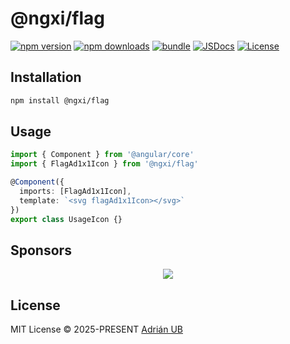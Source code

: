 # @ngxi/flag

[![npm version][npm-version-src]][npm-version-href]
[![npm downloads][npm-downloads-src]][npm-downloads-href]
[![bundle][bundle-src]][bundle-href]
[![JSDocs][jsdocs-src]][jsdocs-href]
[![License][license-src]][license-href]

## Installation

```sh
npm install @ngxi/flag
```

## Usage

```ts
import { Component } from '@angular/core'
import { FlagAd1x1Icon } from '@ngxi/flag'

@Component({
  imports: [FlagAd1x1Icon],
  template: `<svg flagAd1x1Icon></svg>`
})
export class UsageIcon {}
```

## Sponsors

<p align="center">
  <a href="https://cdn.jsdelivr.net/gh/adrian-ub/static/sponsors.svg">
    <img src='https://cdn.jsdelivr.net/gh/adrian-ub/static/sponsors.svg'/>
  </a>
</p>

## License

MIT License © 2025-PRESENT [Adrián UB](https://github.com/adrian-ub)

<!-- Badges -->

[npm-version-src]: https://img.shields.io/npm/v/@ngxi/flag?style=flat&colorA=080f12&colorB=1fa669
[npm-version-href]: https://npmjs.com/package/@ngxi/flag
[npm-downloads-src]: https://img.shields.io/npm/dm/@ngxi/flag?style=flat&colorA=080f12&colorB=1fa669
[npm-downloads-href]: https://npmjs.com/package/@ngxi/flag
[bundle-src]: https://img.shields.io/bundlephobia/minzip/@ngxi/flag?style=flat&colorA=080f12&colorB=1fa669&label=minzip
[bundle-href]: https://bundlephobia.com/result?p=@ngxi/flag
[license-src]: https://img.shields.io/npm/l/@ngxi/flag?style=flat&colorA=080f12&colorB=1fa669
[license-href]: https://github.com/adrian-ub/ngxi/blob/main/LICENSE
[jsdocs-src]: https://img.shields.io/badge/jsdocs-reference-080f12?style=flat&colorA=080f12&colorB=1fa669
[jsdocs-href]: https://www.jsdocs.io/package/@ngxi/flag
